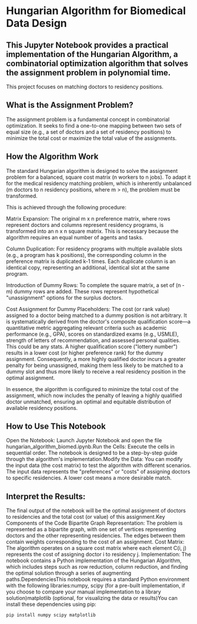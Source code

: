# Hungarian Algorithm for Biomedical Data Design

## This Jupyter Notebook provides a practical implementation of the Hungarian Algorithm, a combinatorial optimization algorithm that solves the assignment problem in polynomial time. 

This project focuses on matching doctors to residency positions.

## What is the Assignment Problem?

The assignment problem is a fundamental concept in combinatorial optimization. It seeks to find a one-to-one mapping between two sets of equal size (e.g., a set of doctors and a set of residency positions) to minimize the total cost or maximize the total value of the assignments.

## How the Algorithm Work
The standard Hungarian algorithm is designed to solve the assignment problem for a balanced, square cost matrix (n workers to n jobs). To adapt it for the medical residency matching problem, which is inherently unbalanced (m doctors to n residency positions, where m > n), the problem must be transformed.

This is achieved through the following procedure:

Matrix Expansion: The original m x n preference matrix, where rows represent doctors and columns represent residency programs, is transformed into an n x n square matrix. This is necessary because the algorithm requires an equal number of agents and tasks.

Column Duplication: For residency programs with multiple available slots (e.g., a program has k positions), the corresponding column in the preference matrix is duplicated k-1 times. Each duplicate column is an identical copy, representing an additional, identical slot at the same program.

Introduction of Dummy Rows: To complete the square matrix, a set of (n - m) dummy rows are added. These rows represent hypothetical "unassignment" options for the surplus doctors.

Cost Assignment for Dummy Placeholders: The cost (or rank value) assigned to a doctor being matched to a dummy position is not arbitrary. It is systematically derived from the doctor's composite qualification score—a quantitative metric aggregating relevant criteria such as academic performance (e.g., GPA), scores on standardized exams (e.g., USMLE), strength of letters of recommendation, and assessed personal qualities. This could be any stats. A higher qualification score  ("lottery number") results in a lower cost (or higher preference rank) for the dummy assignment. Consequently, a more highly qualified doctor incurs a greater penalty for being unassigned, making them less likely to be matched to a dummy slot and thus more likely to receive a real residency position in the optimal assignment.

In essence, the algorithm is configured to minimize the total cost of the assignment, which now includes the penalty of leaving a highly qualified doctor unmatched, ensuring an optimal and equitable distribution of available residency positions.

## How to Use This Notebook

Open the Notebook: Launch Jupyter Notebook and open the file hungarian_algorithm_biomed.ipynb.Run the Cells: Execute the cells in sequential order. The notebook is designed to be a step-by-step guide through the algorithm's implementation.Modify the Data: You can modify the input data (the cost matrix) to test the algorithm with different scenarios. The input data represents the "preferences" or "costs" of assigning doctors to specific residencies. A lower cost means a more desirable match. 

## Interpret the Results: 

The final output of the notebook will be the optimal assignment of doctors to residencies and the total cost (or value) of this assignment.Key Components of the Code
Bipartite Graph Representation: The problem is represented as a bipartite graph, with one set of vertices representing doctors and the other representing residencies. The edges between them contain weights corresponding to the cost of an assignment.
Cost Matrix: The algorithm operates on a square cost matrix where each element C(i, j) represents the cost of assigning doctor i to residency j.
Implementation: The notebook contains a Python implementation of the Hungarian Algorithm, which includes steps such as row reduction, column reduction, and finding the optimal solution through a series of augmenting paths.DependenciesThis notebook requires a standard Python environment with the following libraries:numpy, scipy (for a pre-built implementation, if you choose to compare your manual implementation to a library solution)matplotlib (optional, for visualizing the data or results)You can install these dependencies using pip:

```bash
pip install numpy scipy matplotlib
